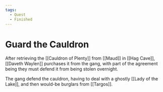 ```yaml
---
tags:
  - Quest
  - Finished
---
```

# Guard the Cauldron 

After retrieving the [[Cauldron of Plenty]] from [[Maud]] in [[Hag Cave]], [[Daveth Waylen]] purchases it from the gang, with part of the agreement being they must defend it from being stolen overnight.

The gang defend the cauldron, having to deal with a ghostly [[Lady of the Lake]], and then would-be burglars from [[Targos]].